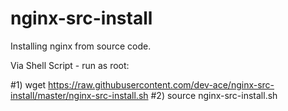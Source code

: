 nginx-src-install
=================

Installing nginx from source code.


Via Shell Script - run as root:


#1) wget https://raw.githubusercontent.com/dev-ace/nginx-src-install/master/nginx-src-install.sh
#2) source nginx-src-install.sh

